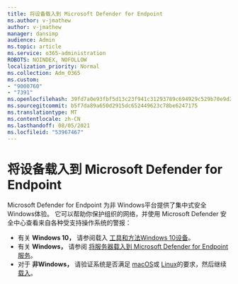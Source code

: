 ```yaml
---
title: 将设备载入到 Microsoft Defender for Endpoint
ms.author: v-jmathew
author: v-jmathew
manager: dansimp
audience: Admin
ms.topic: article
ms.service: o365-administration
ROBOTS: NOINDEX, NOFOLLOW
localization_priority: Normal
ms.collection: Adm_O365
ms.custom:
- "9000760"
- "7391"
ms.openlocfilehash: 39fd7a0e93fbf5d13c23f941c31293789c694929c529b70e9d2a9558dc3f2874
ms.sourcegitcommit: b5f7da89a650d2915dc652449623c78be6247175
ms.translationtype: MT
ms.contentlocale: zh-CN
ms.lasthandoff: 08/05/2021
ms.locfileid: "53967467"
---
```

# <a name="onboard-devices-to-microsoft-defender-for-endpoint"></a>将设备载入到 Microsoft Defender for Endpoint

Microsoft Defender for Endpoint 为非 Windows平台提供了集中式安全Windows体验。 它可以帮助你保护组织的网络，并使用 Microsoft Defender 安全中心查看来自各种受支持操作系统的警报：

- 有关 **Windows 10，** 请参阅载入 [工具和方法Windows 10设备](https://go.microsoft.com/fwlink/?linkid=2143460)。
- 有关 **Windows，** 请参阅 [将服务器载入到 Microsoft Defender for Endpoint 服务](https://go.microsoft.com/fwlink/?linkid=2143627)。
- 对于 **非Windows，** 请验证系统是否满足 [macOS](https://go.microsoft.com/fwlink/?linkid=2143461)或 [Linux](https://go.microsoft.com/fwlink/?linkid=2143462)的要求，然后继续 [载入](https://go.microsoft.com/fwlink/?linkid=2143628)。
